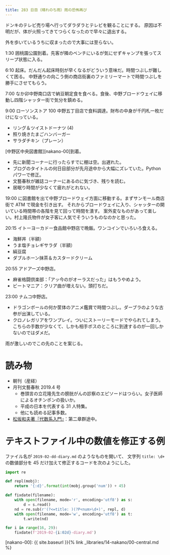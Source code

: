 ```yaml
---
title: 283 日目（晴れのち雨）雨の恐怖再び
---
```


ドンキのテレビ売り場へ行ってダラダラとテレビを観ることにする。
原因は不明だが、体が火照ってきてつらくなったので早々に退出する。

外を歩いているうちに収まったので大事には至らない。

1:30 囲桃園公園到着。先客が隣のベンチにいるが気にせずキャンプを張ってスリープ状態に入る。

6:10 起床。だんだん起床時刻が早くなるがどういう意味だ。時間つぶしが難しくて困る。
中野通りの向こう側の商店街裏のファミリーマートで時間つぶしを勝手にさせてもらう。

7:00 なか卯中野南口店で納豆朝定食を食べる。食後、中野ブロードウェイに移動し四階シャッター街で気分を鎮める。

9:00 ローソンストア 100 中野五丁目店で食料調達。財布の中身が千円札一枚だけになっている。

* リング＆ツイストドーナツ (4)
* 照り焼きたまごハンバーガー
* サラダチキン（プレーン）

[中野区中央図書館][nakano-00]到着。

* 先に新聞コーナーに行ったらすでに棚は空。出遅れた。
* ブログのタイトルの何日目部分が先月途中から大幅にズレていた。Python パワーで修正。
* 文藝春秋が雑誌コーナーにあるのに気づき、残りを読む。
* 居眠り時間が少なくて疲れがとれない。

19:00 に図書館を出て中野ブロードウェイ方面に移動する。まずサンモール商店街で ATM で現金を引き出す。
それからブロードウェイに入り、シャッターの開いている時間帯の各階を見て回って時間を潰す。
案外変なものがあって楽しい。村上隆氏物件が女子客に人気でそういうものなのかと思った。

20:15 イトーヨーカドー食品館中野店で晩飯。ワンコインでいろいろ食える。

* 海鮮丼（半額）
* うま塩チョレギサラダ（半額）
* 絹豆腐
* ダブルホーン抹茶＆カスタードクリーム

20:55 アドアーズ中野店。

* 麻雀格闘倶楽部：「アッ今のがオーラスだった」はもうやめよう。
* ビートマニア：クリア曲が増えない。頭打ちだ。

23:00 ナムコ中野店。

* ドラゴンボールの何か筐体のアニメ鑑賞で時間つぶし。ダーブラのような古参が出演している。
* クロノレガリアをワンプレイ。ついにストーリーモードでやられてしまう。こちらの手数が少なくて、しかも相手ボスのところに到達するのが一回しかないのではダメだ。

雨が激しいのでこの先のことを案じる。

# 読み物

* 朝刊（産経）
* 月刊文藝春秋 2019.4 号
  * 巻頭言の立花隆先生の膀胱がんの診察のエピソードはつらい。女子医師によるオチンポンの扱いか。
  * 平成の日本を代表する 31 人特集。
  * 他にも読める記事多数。
* [松坂和夫著『代数系入門』](https://www.iwanami.co.jp/book/b378349.html)：第二章群途中。

# テキストファイル中の数値を修正する例

ファイル名が `2019-02-dd-diary.md` のようなものを開いて、
文字列 `title: \d+` の数値部分を 45 だけ加えて修正するコードを次のようにした。

```python
import re

def repl(mobj):
    return '{:d}'.format(int(mobj.group('num')) + 45)

def fixdate(filename):
    with open(filename, mode='r', encoding='utf8') as s:
        d = s.read()
    nd = re.sub(r'(?<=title: )(?P<num>\d+)', repl, d)
    with open(filename, mode='w', encoding='utf8') as t:
        t.write(nd)

for i in range(16, 29):
    fixdate(f'2019-02-{i:02d}-diary.md')
```

[nakano-00]: {{ site.baseurl }}{% link _libraries/14-nakano/00-central.md %}
